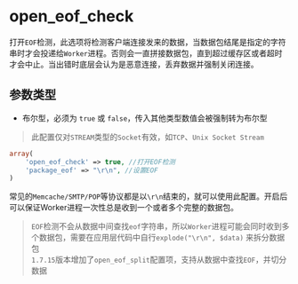 # open_eof_check

打开`EOF`检测，此选项将检测客户端连接发来的数据，当数据包结尾是指定的字符串时才会投递给`Worker`进程。否则会一直拼接数据包，直到超过缓存区或者超时才会中止。当出错时底层会认为是恶意连接，丢弃数据并强制关闭连接。

参数类型
----
* 布尔型，必须为 `true` 或 `false`，传入其他类型数值会被强制转为布尔型

> 此配置仅对`STREAM`类型的`Socket`有效，如`TCP`、`Unix Socket Stream`

```php
array(
	'open_eof_check' => true, //打开EOF检测
	'package_eof' => "\r\n", //设置EOF
)
```

常见的`Memcache/SMTP/POP`等协议都是以`\r\n`结束的，就可以使用此配置。开启后可以保证Worker进程一次性总是收到一个或者多个完整的数据包。

> `EOF`检测不会从数据中间查找`eof`字符串，所以`Worker`进程可能会同时收到多个数据包，需要在应用层代码中自行`explode("\r\n", $data)` 来拆分数据包  
> `1.7.15`版本增加了`open_eof_split`配置项，支持从数据中查找`EOF`，并切分数据  

